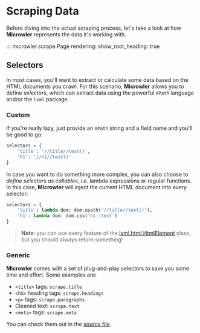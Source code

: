 # Scraping Data
Before diving into the actual scraping process, let's take a look at how **Microwler** represents
the data it's working with.

::: microwler.scrape.Page
    rendering:
        show_root_heading: true

## Selectors
In most cases, you'll want to extract or calculate some data based on the HTML documents you crawl.
For this scenario, **Microwler** allows you to define *selectors*, which can extract data using
the powerful `XPath` language and/or the `lxml` package.

### Custom

If you're really lazy, just provide an `XPath` string and a field name
and you'll be good to go:

```python
selectors = {
    'title': '//title//text()',
    'h1': '//h1//text()'
}
```

In case you want to do something more complex, you can also choose to *define 
selectors as callables*, i.e. lambda expressions or regular functions. In this case, **Microwler** will
inject the current HTML document into every selector:

```python
selectors = {
    'title': lambda dom: dom.xpath('//title//text()'),
    'h1': lambda dom: dom.css('h1::text')
}
```

> **Note**: you can use every feature of the [lxml.html.HtmlElement](https://lxml.de/api/lxml.html.HtmlElement-class.html) class,
> but you should always return something!

### Generic

**Microwler** comes with a set of plug-and-play selectors to save you some time and effort.
Some examples are:

- `<title>` tags: `scrape.title`
- `<hX>` heading tags: `scrape.headings`
- `<p>` tags: `scrape.paragraphs`
- Cleaned text: `scrape.text`
- `<meta>` tags: `scrape.meta`

You can check them out in the [source file](https://github.com/INNOVINATI/microwler/blob/master/microwler/core/scrape.py).
